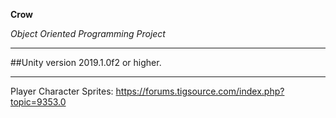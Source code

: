**Crow**

*Object Oriented Programming Project*

------------------------------------------------------------
##Unity version 2019.1.0f2 or higher.

------------------------------------------------------------

Player Character Sprites:
https://forums.tigsource.com/index.php?topic=9353.0




